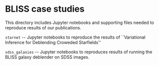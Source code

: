 BLISS case studies
========
This directory includes Jupyter notebooks and supporting files needed to reproduce
results of our publications.

`starnet` -- Jupyter notebooks to reproduce the results of ``Variational Inference for Deblending Croweded Starfields''

`sdss_galaxies` -- Jupyter notebooks to reproduces results of running the BLISS galaxy deblender on SDSS images.
